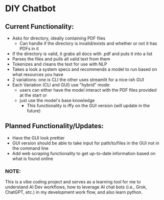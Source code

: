 # DIY Chatbot

## Current Functionality:
- Asks for directory, ideally containing PDF files
    - Can handle if the directory is invalid/exists and whether or not it has PDFs in it
- If the directory is valid, it grabs all docs with .pdf and puts it into a list
- Parses the files and pulls all valid text from them
- Tokenizes and cleans the text for use with NLP 
- Takes a look a system specs and recommends a model to run based on what resources you have
- 2 variations: one is CLI the other uses streamlit for a nice-ish GUI
- Each Variation (CLI and GUI) use "hybrid" mode:
    - users can either have the model interact with the PDF files provided at the start or
    - just use the model's base knowledge
        - This functionality is iffy on the GUI version (will update in the future)

## Planned Functionality/Updates:
- Have the GUI look prettier
- GUI version should be able to take input for path/to/files in the GUI not in the command line
- Add web scraping functionality to get up-to-date information based on what is found online 

### NOTE:
This is a vibe coding project and serves as a learning tool for me to understand AI Dev workflows, how to leverage AI chat bots (i.e., Grok, ChatGPT, etc.) in my development work flow, and also learn python.
